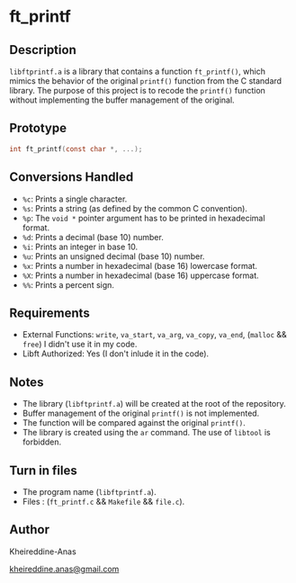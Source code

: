 # ft_printf

## Description

`libftprintf.a` is a library that contains a function `ft_printf()`, which mimics the behavior of the original `printf()` function from the C standard library. The purpose of this project is to recode the `printf()` function without implementing the buffer management of the original.

## Prototype
```c
int ft_printf(const char *, ...);
```

## Conversions Handled

- `%c`: Prints a single character.
- `%s`: Prints a string (as defined by the common C convention).
- `%p`: The `void *` pointer argument has to be printed in hexadecimal format.
- `%d`: Prints a decimal (base 10) number.
- `%i`: Prints an integer in base 10.
- `%u`: Prints an unsigned decimal (base 10) number.
- `%x`: Prints a number in hexadecimal (base 16) lowercase format.
- `%X`: Prints a number in hexadecimal (base 16) uppercase format.
- `%%`: Prints a percent sign.

## Requirements

- External Functions: `write`, `va_start`, `va_arg`, `va_copy`, `va_end`, (`malloc` && `free`) I didn't use it in my code.
- Libft Authorized: Yes (I don't inlude it in the code).


## Notes

- The library (`libftprintf.a`) will be created at the root of the repository.
- Buffer management of the original `printf()` is not implemented.
- The function will be compared against the original `printf()`.
- The library is created using the `ar` command. The use of `libtool` is forbidden.

## Turn in files

- The program name (`libftprintf.a`).
- Files : (`ft_printf.c` && `Makefile` && `file.c`).

## Author

Kheireddine-Anas

kheireddine.anas@gmail.com
